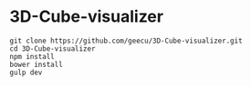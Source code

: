 # 3D-Cube-visualizer

```
git clone https://github.com/geecu/3D-Cube-visualizer.git
cd 3D-Cube-visualizer
npm install
bower install
gulp dev
```
